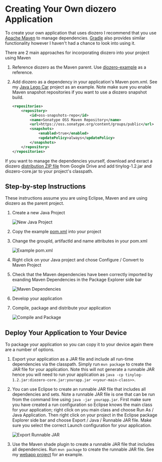 # Creating Your Own diozero Application

To create your own application that uses diozero I recommend that you use [Apache Maven](https://maven.apache.org/) to manage dependencies.
[Gradle](https://gradle.org/) also provides similar functionality however I haven't had a chance to look into using it.

There are 2 main approaches for incorporating diozero into your project using Maven

1. Reference diozero as the Maven parent. Use [diozero-example](https://github.com/mattjlewis/diozero/blob/master/diozero-example/pom.xml) as a reference.

1. Add diozero as a dependency in your application's Maven pom.xml. See my [Java Lego Car](https://github.com/mattjlewis/JavaLegoCar/blob/master/pom.xml) project as an example.
Note make sure you enable Maven snapshot repositories if you want to use a diozero snapshot build.
    ```xml
    <repositories>
    	<repository>
    		<id>oss-snapshots-repo</id>
    		<name>Sonatype OSS Maven Repository</name>
    		<url>https://oss.sonatype.org/content/groups/public</url>
    		<snapshots>
    			<enabled>true</enabled>
    			<updatePolicy>always</updatePolicy>
    		</snapshots>
    	</repository>
    </repositories>
    ```

If you want to manage the dependencies yourself, download and exract a diozero [distribution ZIP file](https://drive.google.com/open?id=0BxA10VX9SC74VDR6WTlLOEdpYzA) from Google Drive and add tinylog-1.2.jar and diozero-core.jar to your project's classpath.

## Step-by-step Instructions

These instructions assume you are using Eclipse, Maven and are using diozero as the parent project.

1. Create a new Java Project

    ![New Java Project](images/NewJavaProject.png)

1. Copy the example [pom.xml](https://github.com/mattjlewis/diozero/blob/master/diozero-example/pom.xml) into your project

1. Change the groupId, artifactId and name attributes in your pom.xml

    ![Example pom.xml](images/example_pom.png)

1. Right click on your Java project and chose Configure / Convert to Maven Project

1. Check that the Maven dependencies have been correctly imported by exanding Maven Dependencies in the Package Explorer side bar

    ![Maven Dependencies](images/MavenDependencies.png)

1. Develop your application

1. Compile, package and distribute your application

    ![Compile and Package](images/CompileAndPackage.png)

## Deploy Your Application to Your Device

To package your application so you can copy it to your device again there are a number of options.

1. Export your application as a JAR file and include all run-time dependencies via the classpath.
Simply run ```mvn package``` to create the JAR file for your application.
Note this will not generate a runnable JAR hence you will need to run your application as ```java -cp tinylog-1.2.jar:diozero-core.jar:yourapp.jar <<your-main-class>>```.

1. You can use Eclipse to create an runnable JAR file that includes all dependencies and sets.
Note a runnable JAR file is one that can be run from the command line using ```java -jar yourapp.jar```.
First make sure you have created a run configuration so Eclipse knows the main class for your application;
right click on you main class and choose Run As / Java Application.
Then right click on your project in the Eclipse package Explorer side bar and choose Export / Java / Runnable JAR file.
Make sure you select the correct Launch configuration for your application.

    ![Export Runnable JAR](images/ExportAppJAR.png)

1. Use the Maven shade plugin to create a runnable JAR file that includes all dependencies. Run ```mvn package``` to create the runnable JAR file. See my [webapp project](https://github.com/mattjlewis/diozero/blob/master/diozero-webapp/pom.xml) for an example.

